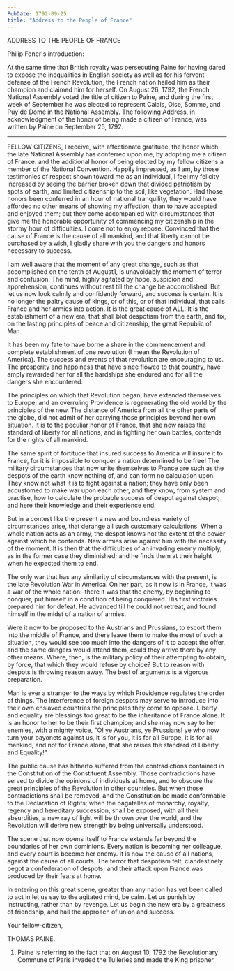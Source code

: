 ```yaml
---
PubDate: 1792-09-25
title: "Address to the People of France"
---
```


   ADDRESS TO THE PEOPLE OF FRANCE

   Philip Foner's introduction:

   At the same time that British royalty was persecuting Paine for having
   dared to expose the inequalities in English society as well as for his
   fervent defense of the French Revolution, the French nation hailed him as
   their champion and claimed him for herself. On August 26, 1792, the French
   National Assembly voted the title of citizen to Paine, and during the
   first week of September he was elected to represent Calais, Oise, Somme,
   and Puy de Dome in the National Assembly. The following Address, in
   acknowledgment of the honor of being made a citizen of France, was written
   by Paine on September 25, 1792.

   ***



   FELLOW CITIZENS, I receive, with affectionate gratitude, the honor which
   the late National Assembly has conferred upon me, by adopting me a citizen
   of France: and the additional honor of being elected by my fellow citizens
   a member of the National Convention. Happily impressed, as I am, by those
   testimonies of respect shown toward me as an individual, I feel my
   felicity increased by seeing the barrier broken down that divided
   patriotism by spots of earth, and limited citizenship to the soil, like
   vegetation. Had those honors been conferred in an hour of national
   tranquility, they would have afforded no other means of showing my
   affection, than to have accepted and enjoyed them; but they come
   accompanied with circumstances that give me the honorable opportunity of
   commencing my citizenship in the stormy hour of difficulties. I come not
   to enjoy repose. Convinced that the cause of France is the cause of all
   mankind, and that liberty cannot be purchased by a wish, I gladly share
   with you the dangers and honors necessary to success.

   I am well aware that the moment of any great change, such as that
   accomplished on the tenth of August1, is unavoidably the moment of terror
   and confusion. The mind, highly agitated by hope, suspicion and
   apprehension, continues without rest till the change be accomplished. But
   let us now look calmly and confidently forward, and success is certain. It
   is no longer the paltry cause of kings, or of this, or of that individual,
   that calls France and her armies into action. It is the great cause of
   ALL. It is the establishment of a new era, that shall blot despotism from
   the earth, and fix, on the lasting principles of peace and citizenship,
   the great Republic of Man.

   It has been my fate to have borne a share in the commencement and complete
   establishment of one revolution (I mean the Revolution of America). The
   success and events of that revolution are encouraging to us. The
   prosperity and happiness that have since flowed to that country, have
   amply rewarded her for all the hardships she endured and for all the
   dangers she encountered.

   The principles on which that Revolution began, have extended themselves to
   Europe; and an overruling Providence is regenerating the old world by the
   principles of the new. The distance of America from all the other parts of
   the globe, did not admit of her carrying those principles beyond her own
   situation. It is to the peculiar honor of France, that she now raises the
   standard of liberty for all nations; and in fighting her own battles,
   contends for the rights of all mankind.

   The same spirit of fortitude that insured success to America will insure
   it to France, for it is impossible to conquer a nation determined to be
   free! The military circumstances that now unite themselves to France are
   such as the despots of the earth know nothing of, and can form no
   calculation upon. They know not what it is to fight against a nation; they
   have only been accustomed to make war upon each other, and they know, from
   system and practise, how to calculate the probable success of despot
   against despot; and here their knowledge and their experience end.

   But in a contest like the present a new and boundless variety of
   circumstances arise, that derange all such customary calculations. When a
   whole nation acts as an army, the despot knows not the extent of the power
   against which he contends. New armies arise against him with the necessity
   of the moment. It is then that the difficulties of an invading enemy
   multiply, as in the former case they diminished; and he finds them at
   their height when he expected them to end.

   The only war that has any similarity of circumstances with the present, is
   the late Revolution War in America. On her part, as it now is in France,
   it was a war of the whole nation:-there it was that the enemy, by
   beginning to conquer, put himself in a condition of being conquered. His
   first victories prepared him for defeat. He advanced till he could not
   retreat, and found himself in the midst of a nation of armies.

   Were it now to be proposed to the Austrians and Prussians, to escort them
   into the middle of France, and there leave them to make the most of such a
   situation, they would see too much into the dangers of it to accept the
   offer, and the same dangers would attend them, could they arrive there by
   any other means. Where, then, is the military policy of their attempting
   to obtain, by force, that which they would refuse by choice? But to reason
   with despots is throwing reason away. The best of arguments is a vigorous
   preparation.

   Man is ever a stranger to the ways by which Providence regulates the order
   of things. The interference of foreign despots may serve to introduce into
   their own enslaved countries the principles they come to oppose. Liberty
   and equality are blessings too great to be the inheritance of France
   alone. It is an honor to her to be their first champion; and she may now
   say to her enemies, with a mighty voice, "O! ye Austrians, ye Prussians!
   ye who now turn your bayonets against us, it is for you, it is for all
   Europe, it is for all mankind, and not for France alone, that she raises
   the standard of Liberty and Equality!"

   The public cause has hitherto suffered from the contradictions contained
   in the Constitution of the Constituent Assembly. Those contradictions have
   served to divide the opinions of individuals at home, and to obscure the
   great principles of the Revolution in other countries. But when those
   contradictions shall be removed, and the Constitution be made conformable
   to the Declaration of Rights; when the bagatelles of monarchy, royalty,
   regency and hereditary succession, shall be exposed, with all their
   absurdities, a new ray of light will be thrown over the world, and the
   Revolution will derive new strength by being universally understood.

   The scene that now opens itself to France extends far beyond the
   boundaries of her own dominions. Every nation is becoming her colleague,
   and every court is become her enemy. It is now the cause of all nations,
   against the cause of all courts. The terror that despotism felt,
   clandestinely begot a confederation of despots; and their attack upon
   France was produced by their fears at home.

   In entering on this great scene, greater than any nation has yet been
   called to act in let us say to the agitated mind, be calm. Let us punish
   by instructing, rather than by revenge. Let us begin the new era by a
   greatness of friendship, and hail the approach of union and success.

   Your fellow-citizen,

   THOMAS PAINE.

   1. Paine is referring to the fact that on August 10, 1792 the
   Revolutionary Commune of Paris invaded the Tuileries and made the King
   prisoner.
